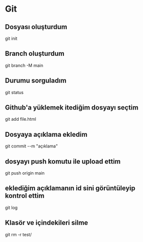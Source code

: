 # Git
## Dosyası oluşturdum
git init
## Branch oluşturdum
git branch -M main
## Durumu sorguladım 
git status
## Github'a yüklemek itediğim dosyayı seçtim
git add file.html
## Dosyaya açıklama ekledim
git commit --m  "açıklama"
## dosyayı push komutu ile upload ettim
git push origin main
## eklediğim açıklamanın id sini görüntüleyip kontrol ettim
git log
## Klasör ve içindekileri silme
git rm -r test/
